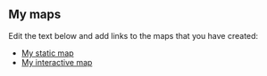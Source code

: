 

## My maps

Edit the text below and add links to the maps that you have created:

 - [My static map](https://sgarciba.github.io/Travel_Time/Isochrones.png)
 - [My interactive map](https://sgarciba.github.io/Travel_Time/Transport_Mode.html)
 
